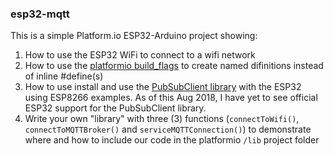 ### esp32-mqtt

This is a simple Platform.io ESP32-Arduino project showing:
1. How to use the ESP32 WiFi to connect to a wifi network
2. How to use the [platformio build_flags](http://docs.platformio.org/en/latest/projectconf/section_env_build.html) to create named difinitions instead of inline #define(s)
3. How to use install and use the [PubSubClient library](https://github.com/knolleary/pubsubclient) with the ESP32 using ESP8266 examples.  As of this Aug 2018, I have yet to see official ESP32 support for the PubSubClient library.
4. Write your own "library" with three (3) functions (`connectToWifi()`, `connectToMQTTBroker()` and `serviceMQTTConnection()`) to demonstrate where and how to include our code in the platformio `/lib` project folder